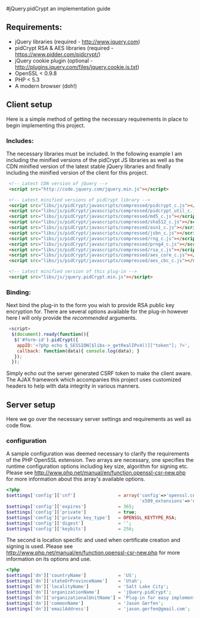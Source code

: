 #jQuery.pidCrypt an implementation guide

## Requirements:
* jQuery libraries (required - http://www.jquery.com)
* pidCrypt RSA & AES libraries (required - https://www.pidder.com/pidcrypt/)
* jQuery cookie plugin (optional - http://plugins.jquery.com/files/jquery.cookie.js.txt)
* OpenSSL < 0.9.8
* PHP < 5.3
* A modern browser (doh!)

## Client setup
Here is a simple method of getting the necessary requirements in place to
begin implementing this project.

### Includes:
The necessary libraries must be included. In the following example I am
including the minified versions of the pidCrypt JS libraries as well as the
CDN minified version of the latest stable jQuery libraries and finally
including the minified version of the client for this project.

```html
 <!-- Latest CDN version of jQuery -->
 <script src="http://code.jquery.com/jquery.min.js"></script>

 <!-- Latest minified versions of pidCrypt library -->
 <script src="libs/js/pidCrypt/javascripts/compressed/pidcrypt_c.js"></script>
 <script src="libs/js/pidCrypt/javascripts/compressed/pidcrypt_util_c.js"></script>
 <script src="libs/js/pidCrypt/javascripts/compressed/md5_c.js"></script>
 <script src="libs/js/pidCrypt/javascripts/compressed/sha512_c.js"></script>
 <script src="libs/js/pidCrypt/javascripts/compressed/asn1_c.js"></script>
 <script src="libs/js/pidCrypt/javascripts/compressed/jsbn_c.js"></script>
 <script src="libs/js/pidCrypt/javascripts/compressed/rng_c.js"></script>
 <script src="libs/js/pidCrypt/javascripts/compressed/prng4_c.js"></script>
 <script src="libs/js/pidCrypt/javascripts/compressed/rsa_c.js"></script>
 <script src="libs/js/pidCrypt/javascripts/compressed/aes_core_c.js"></script>
 <script src="libs/js/pidCrypt/javascripts/compressed/aes_cbc_c.js"></script>

 <!-- Latest minified version of this plug-in -->
 <script src="libs/js/jquery.pidCrypt.min.js"></script>
```

### Binding:
Next bind the plug-in to the form you wish to provide RSA public key
encryption for. There are several options available for the plug-in however
here I will only provide the *recommended* arguments.
   
```javascript
 <script>
  $(document).ready(function(){
   $('#form-id').pidCrypt({
    appID:'<?php echo $_SESSION[$libs->_getRealIPv4()]["token"]; ?>',
    callback: function(data){ console.log(data); }
   });
  });
```

Simply echo out the server generated CSRF token to make the client aware. The
AJAX framework which accompanies this project uses customized headers to help
with data integrity in various manners.
   
## Server setup
Here we go over the necessary server settings and requirements as well as
code flow.

### configuration
A sample configuration was deemed necessary to clarify the requirements of the
PHP OpenSSL extension. Two arrays are necessary, one specifies the runtime
configuration options including key size, algorithm for signing etc. Please
see http://www.php.net/manual/en/function.openssl-csr-new.php for more
information about this array's available options.

```php
<?php
$settings['config']['cnf']                = array('config'=>'openssl.cnf',
                                                  'x509_extensions'=>'usr_cert');
$settings['config']['expires']            = 365;
$settings['config']['private']            = true;
$settings['config']['private_key_type']   = OPENSSL_KEYTYPE_RSA;
$settings['config']['digest']             = '';
$settings['config']['keybits']            = 256;
```

The second is location specific and used when certificate creation and signing
is used. Please see http://www.php.net/manual/en/function.openssl-csr-new.php for
more information on its options and use.

```php
<?php
$settings['dn']['countryName']            = 'US';
$settings['dn']['stateOrProvinceName']    = 'Utah';
$settings['dn']['localityName']           = 'Salt Lake City';
$settings['dn']['organizationName']       = 'jQuery.pidCrypt';
$settings['dn']['organizationalUnitName'] = 'Plug-in for easy implementation of RSA public key encryption';
$settings['dn']['commonName']             = 'Jason Gerfen';
$settings['dn']['emailAddress']           = 'jason.gerfen@gmail.com';
```


